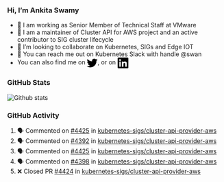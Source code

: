 ### Hi, I’m Ankita Swamy

- 💼 I am working as Senior Member of Technical Staff at VMware
- 👀 I am a maintainer of Cluster API for AWS project and an active contributor to SIG cluster lifecycle
- 💞️ I’m looking to collaborate on Kubernetes, SIGs and Edge IOT
- 💬 You can reach me out on Kubernetes Slack with handle @swan
- You can also find me on <a href="https://twitter.com/SwamyAnkita" target="blank"><img align="center" src="https://raw.githubusercontent.com/Ankitasw/Ankitasw/master/svg/twitter.svg" alt="Ankitasw" height="25" width="25" color="#1DA1f2" /></a>, or on <a href="https://www.linkedin.com/in/Ankitaswamy/" target="blank"><img align="center" src="https://raw.githubusercontent.com/Ankitasw/Ankitasw/master/svg/linkedin.svg" alt="Ankitasw" height="25" width="25" /></a>

### GitHub Stats
![Github stats](https://github-readme-stats.vercel.app/api?username=Ankitasw&count_private=true&show_icons=true&theme=tokyonight)

### GitHub Activity 
<!--START_SECTION:activity-->
1. 🗣 Commented on [#4425](https://github.com/kubernetes-sigs/cluster-api-provider-aws/pull/4425#issuecomment-1655439367) in [kubernetes-sigs/cluster-api-provider-aws](https://github.com/kubernetes-sigs/cluster-api-provider-aws)
2. 🗣 Commented on [#4392](https://github.com/kubernetes-sigs/cluster-api-provider-aws/pull/4392#issuecomment-1655130556) in [kubernetes-sigs/cluster-api-provider-aws](https://github.com/kubernetes-sigs/cluster-api-provider-aws)
3. 🗣 Commented on [#4425](https://github.com/kubernetes-sigs/cluster-api-provider-aws/pull/4425#issuecomment-1655023284) in [kubernetes-sigs/cluster-api-provider-aws](https://github.com/kubernetes-sigs/cluster-api-provider-aws)
4. 🗣 Commented on [#4398](https://github.com/kubernetes-sigs/cluster-api-provider-aws/pull/4398#issuecomment-1653003828) in [kubernetes-sigs/cluster-api-provider-aws](https://github.com/kubernetes-sigs/cluster-api-provider-aws)
5. ❌ Closed PR [#4424](https://github.com/kubernetes-sigs/cluster-api-provider-aws/pull/4424) in [kubernetes-sigs/cluster-api-provider-aws](https://github.com/kubernetes-sigs/cluster-api-provider-aws)
<!--END_SECTION:activity-->
